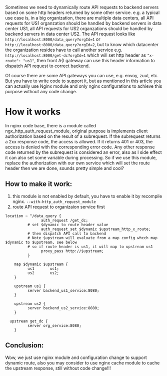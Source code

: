 Sometimes we need to dynamically route API requests to backend servers based on some http headers returned by some other service. e.g. a typical use case is,  in a big organization, there are multiple data centers, all API requests for US1 organzation should be handled by backend servers in data center US1, all API requests for US2 organzations should be handled by backend servers in data center US2. The API request looks like ```http://localhost:8000/data_query?orgId=1``` or ```http://localhost:8000/data_query?orgId=2```, but to know which datacenter the organization resides have to call another service e.g. ```http://localhost:8000/get-dc?orgId=1``` which will set http header as ```"x-route": "us1"```, then front A{I gateway can use this header information to dispatch API request to correct backend.

Of course there are some API gateways you can use, e.g. envoy, zuul, etc. But you have to write code to support it, but as mentioned in this article you can actually use Nginx module and only nginx configurations to achieve this purpose without any code change.

# How it works
In nginx code base, there is a module called ngx_http_auth_request_module, original purpose is implements client authorization based on the result of a subrequest. If the subrequest returns a 2xx response code, the access is allowed. If it returns 401 or 403, the access is denied with the corresponding error code. Any other response code returned by the subrequest is considered an error, also as I side effect it can also set some variable during processing. So if we use this module, replace the authorization with our own service which will set the route header then we are done, sounds pretty simple and cool?

## How to make it work:

1. this module is not enabled by default, you have to enable it by recompile nginx.
```--with-http_auth_request_module```
2. route API request to organizaion service first
```
location ~ ^/data_query {
			    auth_request /get_dc;
          # set $dynamic to route header value
			    auth_request_set $dynamic $upstream_http_x_route;
          # then dispatch API call to backend
          # Note $upstream will evaluate from a map config whcch map $dynamic to $upstream, see below
          # so if route header is us1, it will map to upstream us1
			    proxy_pass http://$upstream;
		  }
      
	map $dynamic $upstream {
		  us1		us1;
		  us2		us2;
	}

	upstream us1 {
		  server backend_us1_service:8080;
	}

	upstream us2 {
		  server backend_us2_service:8080;
	}

  upstream get_dc {
		  server org_service:8080;
	}
```

## Conclusion:
Wow, we just use nginx module and configuration change to support dynamic route, also you may consider to use nginx cache module to cache the upstream response, still without code change!!!

